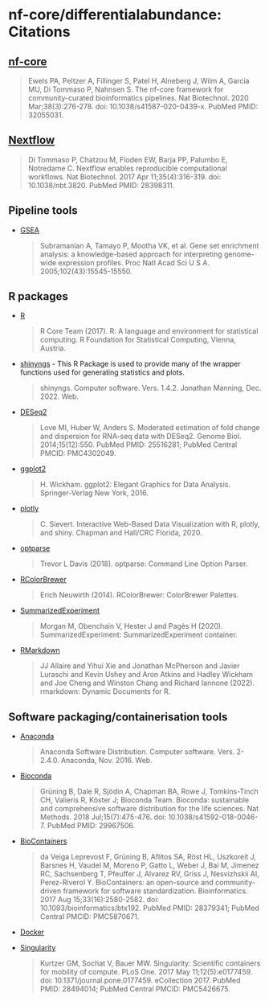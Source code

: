 # nf-core/differentialabundance: Citations

## [nf-core](https://pubmed.ncbi.nlm.nih.gov/32055031/)

> Ewels PA, Peltzer A, Fillinger S, Patel H, Alneberg J, Wilm A, Garcia MU, Di Tommaso P, Nahnsen S. The nf-core framework for community-curated bioinformatics pipelines. Nat Biotechnol. 2020 Mar;38(3):276-278. doi: 10.1038/s41587-020-0439-x. PubMed PMID: 32055031.

## [Nextflow](https://pubmed.ncbi.nlm.nih.gov/28398311/)

> Di Tommaso P, Chatzou M, Floden EW, Barja PP, Palumbo E, Notredame C. Nextflow enables reproducible computational workflows. Nat Biotechnol. 2017 Apr 11;35(4):316-319. doi: 10.1038/nbt.3820. PubMed PMID: 28398311.

## Pipeline tools

- [GSEA](https://www.gsea-msigdb.org/gsea/index.jsp)

  > Subramanian A, Tamayo P, Mootha VK, et al. Gene set enrichment analysis: a knowledge-based approach for interpreting genome-wide expression profiles. Proc Natl Acad Sci U S A. 2005;102(43):15545-15550.

## R packages

- [R](https://www.R-project.org/)

  > R Core Team (2017). R: A language and environment for statistical computing. R Foundation for Statistical Computing, Vienna, Austria.

- [shinyngs](https://github.com/pinin4fjords/shinyngs) - This R Package is used to provide many of the wrapper functions used for generating statistics and plots. 

  > shinyngs. Computer software. Vers. 1.4.2. Jonathan Manning, Dec. 2022. Web.

- [DESeq2](https://pubmed.ncbi.nlm.nih.gov/25516281/)

  > Love MI, Huber W, Anders S. Moderated estimation of fold change and dispersion for RNA-seq data with DESeq2. Genome Biol. 2014;15(12):550. PubMed PMID: 25516281; PubMed Central PMCID: PMC4302049.

- [ggplot2](https://cran.r-project.org/web/packages/ggplot2/index.html)

  > H. Wickham. ggplot2: Elegant Graphics for Data Analysis. Springer-Verlag New York, 2016.

- [plotly](https://plotly.com/r/)

  > C. Sievert. Interactive Web-Based Data Visualization with R, plotly, and shiny. Chapman and Hall/CRC Florida, 2020.

- [optparse](https://CRAN.R-project.org/package=optparse)

  > Trevor L Davis (2018). optparse: Command Line Option Parser.

- [RColorBrewer](https://CRAN.R-project.org/package=RColorBrewer)

  > Erich Neuwirth (2014). RColorBrewer: ColorBrewer Palettes.

- [SummarizedExperiment](https://bioconductor.org/packages/release/bioc/html/SummarizedExperiment.html)

  > Morgan M, Obenchain V, Hester J and Pagès H (2020). SummarizedExperiment: SummarizedExperiment container.

- [RMarkdown](https://rmarkdown.rstudio.com)

  > JJ Allaire and Yihui Xie and Jonathan McPherson and Javier Luraschi and Kevin Ushey and Aron Atkins and Hadley Wickham and Joe Cheng and Winston Chang and Richard Iannone (2022). rmarkdown: Dynamic Documents for R.

## Software packaging/containerisation tools

- [Anaconda](https://anaconda.com)

  > Anaconda Software Distribution. Computer software. Vers. 2-2.4.0. Anaconda, Nov. 2016. Web.

- [Bioconda](https://pubmed.ncbi.nlm.nih.gov/29967506/)

  > Grüning B, Dale R, Sjödin A, Chapman BA, Rowe J, Tomkins-Tinch CH, Valieris R, Köster J; Bioconda Team. Bioconda: sustainable and comprehensive software distribution for the life sciences. Nat Methods. 2018 Jul;15(7):475-476. doi: 10.1038/s41592-018-0046-7. PubMed PMID: 29967506.

- [BioContainers](https://pubmed.ncbi.nlm.nih.gov/28379341/)

  > da Veiga Leprevost F, Grüning B, Aflitos SA, Röst HL, Uszkoreit J, Barsnes H, Vaudel M, Moreno P, Gatto L, Weber J, Bai M, Jimenez RC, Sachsenberg T, Pfeuffer J, Alvarez RV, Griss J, Nesvizhskii AI, Perez-Riverol Y. BioContainers: an open-source and community-driven framework for software standardization. Bioinformatics. 2017 Aug 15;33(16):2580-2582. doi: 10.1093/bioinformatics/btx192. PubMed PMID: 28379341; PubMed Central PMCID: PMC5870671.

- [Docker](https://dl.acm.org/doi/10.5555/2600239.2600241)

- [Singularity](https://pubmed.ncbi.nlm.nih.gov/28494014/)
  > Kurtzer GM, Sochat V, Bauer MW. Singularity: Scientific containers for mobility of compute. PLoS One. 2017 May 11;12(5):e0177459. doi: 10.1371/journal.pone.0177459. eCollection 2017. PubMed PMID: 28494014; PubMed Central PMCID: PMC5426675.

